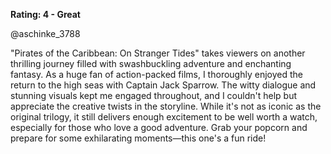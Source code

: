 **Rating: 4 - Great**

@aschinke_3788

"Pirates of the Caribbean: On Stranger Tides" takes viewers on another thrilling journey filled with swashbuckling adventure and enchanting fantasy. As a huge fan of action-packed films, I thoroughly enjoyed the return to the high seas with Captain Jack Sparrow. The witty dialogue and stunning visuals kept me engaged throughout, and I couldn't help but appreciate the creative twists in the storyline. While it's not as iconic as the original trilogy, it still delivers enough excitement to be well worth a watch, especially for those who love a good adventure. Grab your popcorn and prepare for some exhilarating moments—this one's a fun ride!